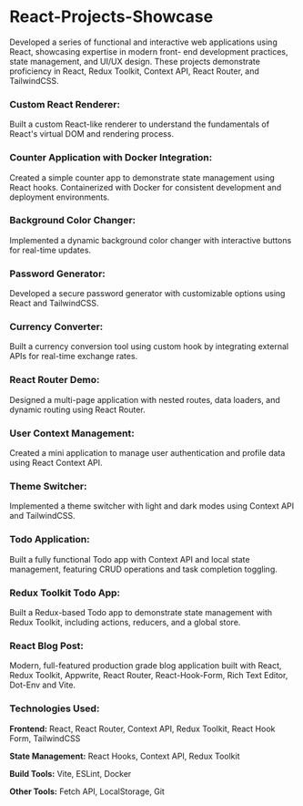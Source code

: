 # React-Projects-Showcase

Developed a series of functional and interactive web applications using React, showcasing expertise in modern front-
end development practices, state management, and UI/UX design. These projects demonstrate proficiency in React, Redux Toolkit, Context API, React Router, and TailwindCSS.

### Custom React Renderer:
Built a custom React-like renderer to understand the fundamentals of React's virtual DOM and rendering process.

### Counter Application with Docker Integration: 
Created a simple counter app to demonstrate state management using React hooks. Containerized with Docker for consistent development and deployment environments.

### Background Color Changer: 
Implemented a dynamic background color changer with interactive buttons for real-time updates.

### Password Generator: 
Developed a secure password generator with customizable options using React and TailwindCSS.

### Currency Converter: 
Built a currency conversion tool using custom hook by integrating external APIs for real-time exchange rates.

### React Router Demo: 
Designed a multi-page application with nested routes, data loaders, and dynamic routing using React Router.

### User Context Management: 
Created a mini application to manage user authentication and profile data using React Context API.

### Theme Switcher: 
Implemented a theme switcher with light and dark modes using Context API and TailwindCSS.

### Todo Application: 
Built a fully functional Todo app with Context API and local state management, featuring CRUD operations and task completion toggling.

### Redux Toolkit Todo App: 
Built a Redux-based Todo app to demonstrate state management with Redux Toolkit, including actions, reducers, and a global store.

### React Blog Post:
Modern, full-featured production grade blog application built with React, Redux Toolkit, Appwrite, React Router, React-Hook-Form, Rich Text Editor, Dot-Env and Vite.

### Technologies Used:
**Frontend:** React, React Router, Context API, Redux Toolkit, React Hook Form, TailwindCSS

**State Management:** React Hooks, Context API, Redux Toolkit

**Build Tools:** Vite, ESLint, Docker

**Other Tools:** Fetch API, LocalStorage, Git
